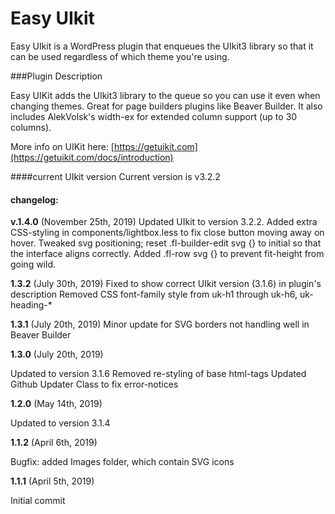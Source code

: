 
Easy UIkit
===

Easy UIkit is a WordPress plugin that enqueues the UIkit3 library so that it can be used regardless of which theme you're using.

###Plugin Description

Easy UIKit adds the UIkit3 library to the queue so you can use it even when changing themes. Great for page builders plugins like Beaver Builder. It also includes AlekVolsk's width-ex for extended column support (up to 30 columns).

More info on UIKit here: [https://getuikit.com](https://getuikit.com/docs/introduction)

####current UIkit version
Current version is v3.2.2

#### changelog:

**v.1.4.0** (November 25th, 2019)
Updated UIkit to version 3.2.2.
Added extra CSS-styling in components/lightbox.less to fix close button moving away on hover.
Tweaked svg positioning; reset .fl-builder-edit svg {} to initial so that the interface aligns correctly.
Added .fl-row svg {} to prevent fit-height from going wild.

**1.3.2** (July 30th, 2019)
Fixed to show correct UIkit version (3.1.6) in plugin's description
Removed CSS font-family style from uk-h1 through uk-h6, uk-heading-*

**1.3.1** (July 20th, 2019)
Minor update for SVG borders not handling well in Beaver Builder

**1.3.0** (July 20th, 2019)

Updated to version 3.1.6
Removed re-styling of base html-tags
Updated Github Updater Class to fix error-notices


**1.2.0** (May 14th, 2019)

Updated to version 3.1.4

**1.1.2** (April 6th, 2019)

Bugfix: added Images folder, which contain SVG icons

**1.1.1** (April 5th, 2019)

Initial commit
